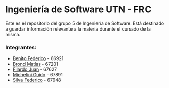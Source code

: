 
# Ingeniería de Software UTN - FRC

Este es el repositorio del grupo 5 de Ingeniería de Software. Está destinado a
guardar información relevante a la materia durante el cursado de la misma. 


### Integrantes:
* [Benito Federico] - 66921
* [Brond Matías] - 67201
* [Filardo Juan] - 67627
* [Michelini Guido] - 67891
* [Silva Federico] - 67948


[//]:# (Links. This won't be seen after it's interpreted.)
[Benito Federico]: <https://github.com/BeFede>
[Brond Matías]: <https://github.com/MatiBrond>
[Filardo Juan]: <https://github.com/JuaniFilardo>
[Michelini Guido]: <https://github.com/giladas12>
[Silva Federico]: <https://github.com/FedericoSilva>
